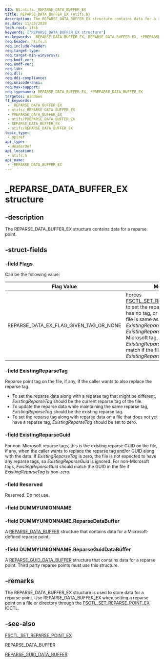 ```yaml
---
UID: NS:ntifs._REPARSE_DATA_BUFFER_EX
title: REPARSE_DATA_BUFFER_EX (ntifs.h)
description: The REPARSE_DATA_BUFFER_EX structure contains data for a reparse point.
ms.date: 11/25/2020
tech.root: ifsk
keywords: ["REPARSE_DATA_BUFFER_EX structure"]
ms.keywords: _REPARSE_DATA_BUFFER_EX, REPARSE_DATA_BUFFER_EX, *PREPARSE_DATA_BUFFER_EX, REPARSE_DATA_BUFFER
req.header: ntifs.h
req.include-header: 
req.target-type: 
req.target-min-winversvr: 
req.kmdf-ver: 
req.umdf-ver: 
req.lib: 
req.dll: 
req.ddi-compliance: 
req.unicode-ansi: 
req.max-support: 
req.typenames: REPARSE_DATA_BUFFER_EX, *PREPARSE_DATA_BUFFER_EX
targetos: Windows
f1_keywords:
 - _REPARSE_DATA_BUFFER_EX
 - ntifs/_REPARSE_DATA_BUFFER_EX
 - PREPARSE_DATA_BUFFER_EX
 - ntifs/PREPARSE_DATA_BUFFER_EX
 - REPARSE_DATA_BUFFER_EX
 - ntifs/REPARSE_DATA_BUFFER_EX
topic_type:
 - apiref
api_type:
 - HeaderDef
api_location:
 - ntifs.h
api_name:
 - _REPARSE_DATA_BUFFER_EX
---
```


# _REPARSE_DATA_BUFFER_EX structure

## -description

The REPARSE_DATA_BUFFER_EX structure contains data for a reparse point.

## -struct-fields

### -field Flags

Can be the following value:

| Flag Value | Meaning |
| ---------- | ------- |
| REPARSE_DATA_EX_FLAG_GIVEN_TAG_OR_NONE | Forces [FSCTL_SET_REPARSE_POINT_EX](/windows-hardware/drivers/ifs/fsctl-set-reparse-point-ex) to set the reparse tag if the file has no tag, or if the tag on the file is same as the one in *ExistingReparseTag*. NOTE: If *ExistingReparseTag* is not a Microsoft tag, then *ExistingReparseGuid* should match if the file already has the *ExistingReparseTag.* |

### -field ExistingReparseTag

Reparse point tag on the file, if any, if the caller wants to also replace the reparse tag.

* To set the reparse data along with a reparse tag that might be different, *ExistingReparseTag* should be the current reparse tag of the file.
* To update the reparse data while maintaining the same reparse tag, *ExistingReparseTag* should be the existing reparse tag.
* To set the reparse tag along with reparse data on a file that does not yet have a reparse tag, *ExistingReparseTag* should be set to zero.

### -field ExistingReparseGuid

For non-Microsoft reparse tags, this is the existing reparse GUID on the file, if any, when the caller wants to replace the reparse tag and/or GUID along with the data. If *ExistingReparseTag* is zero, the file is not expected to have any reparse tags, so *ExistingReparseGuid* is ignored. For non-Microsoft tags, *ExistingReparseGuid* should match the GUID in the file if *ExistingReparseTag* is non-zero.

### -field Reserved

Reserved. Do not use.

### -field DUMMYUNIONNAME

### -field DUMMYUNIONNAME.ReparseDataBuffer

A [REPARSE_DATA_BUFFER](ns-ntifs-_reparse_data_buffer.md) structure that contains data for a Microsoft-defined reparse point.

### -field DUMMYUNIONNAME.ReparseGuidDataBuffer

A [REPARSE_GUID_DATA_BUFFER](ns-ntifs-_reparse_guid_data_buffer.md) structure that contains data for a reparse point. Third party reparse points must use this structure.

## -remarks

The REPARSE_DATA_BUFFER_EX structure is used to store data for a reparse point. Use REPARSE_DATA_BUFFER_EX when setting a reparse point on a file or directory through the [FSCTL_SET_REPARSE_POINT_EX](/windows-hardware/drivers/ifs/fsctl-set-reparse-point-ex) IOCTL.

## -see-also

[FSCTL_SET_REPARSE_POINT_EX](/windows-hardware/drivers/ifs/fsctl-set-reparse-point-ex)

[REPARSE_DATA_BUFFER](ns-ntifs-_reparse_data_buffer.md)

[REPARSE_GUID_DATA_BUFFER](ns-ntifs-_reparse_guid_data_buffer.md)
